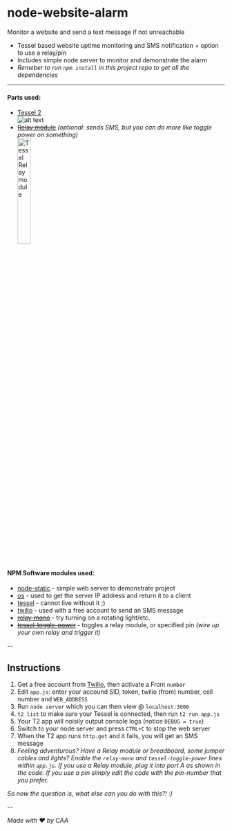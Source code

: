 # node-website-alarm
Monitor a website and send a text message if not unreachable
 *   Tessel based website uptime monitoring and SMS notification + option to use a relay/pin
 *   Includes simple node server to monitor and demonstrate the alarm
 *   _Remeber to run `npm install` in this project repo to get all the dependencies_

---

#### Parts used:
- [Tessel 2](https://tessel.io/)<br>
  ![alt text](https://s3.amazonaws.com/technicalmachine-assets/launch/animation-files/tessel2.png "Tessel 2")
- ~~[Relay module](https://tessel.io/modules#module-relay)~~ *(optional: sends SMS, but you can do more like toggle power on something)*<br>
  <img class="disabled" src="https://s3.amazonaws.com/technicalmachine-assets/product+pics/2014+05+15+production+modules/relay.jpg" width="25%" height="25%" title="Tessel Relay module" />

#### NPM Software modules used:
- [node-static](https://www.npmjs.com/package/node-static) - simple web server to demonstrate project
- [os](https://www.npmjs.com/package/os) - used to get the server IP address and return it to a client
- [tessel](https://www.npmjs.com/package/tessel) - cannot live without it ;)
- [twilio](https://www.npmjs.com/package/twilio) - used with a free account to send an SMS message
- ~~[relay-mono](https://www.npmjs.com/package/relay-mono)~~ - try turning on a rotating light/etc.
- ~~[tessel-toggle-power](https://www.npmjs.com/package/tessel-toggle-power)~~ - toggles a relay module, or specified pin *(wire up your own relay and trigger it)*

--

## Instructions

1. Get a free account from [Twilio](https://www.twilio.com), then activate a From `number`
2. Edit `app.js`: enter your accound SID, token, twilio (from) number, cell number and `WEB_ADDRESS`
3. Run `node server` which you can then view @ `localhost:3000`
4. `t2 list` to make sure your Tessel is connected, then run `t2 run app.js`
5. Your T2 app will noisily output console logs (notice `DEBUG = true`)
6. Switch to your node server and press `CTRL+C` to stop the web server
7. When the T2 app runs `http.get` and it fails, you will get an SMS message
8. *Feeling adventurous? Have a Relay module or breadboard, some jumper cables and lights? Enable the `relay-mono` and `tessel-toggle-power` lines within `app.js`.  If you use a Relay module, plug it into port A as shown in the code.  If you use a pin simply edit the code with the pin-number that you prefer.*

*So now the question is, what else can you do with this?! :)*


--


_Made with ♥ by CAA_
